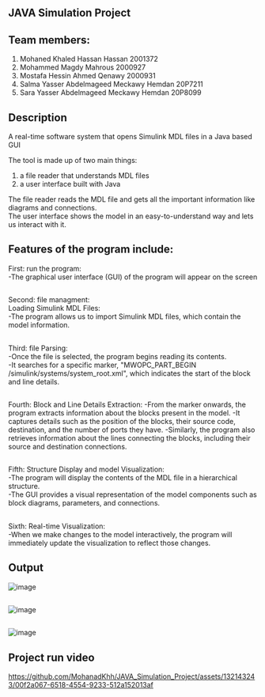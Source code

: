 ## JAVA Simulation Project
## Team members:

1. Mohaned Khaled Hassan Hassan 2001372
2. Mohammed Magdy Mahrous 2000927
3. Mostafa Hessin Ahmed Qenawy 2000931
4. Salma Yasser Abdelmageed Meckawy Hemdan 20P7211
5. Sara Yasser Abdelmageed Meckawy Hemdan 20P8099
##

## Description
A real-time software system that opens Simulink MDL files in a Java based GUI

The tool is made up of two main things: 
 1. a file reader that understands MDL files
 2. a user interface built with Java
 
 The file reader reads the MDL file and gets all the important information like diagrams and connections. 
 <br>
 The user interface shows the model in an easy-to-understand way and lets us interact with it.
 
 
 ## Features of the program include:
 First: run the program:
 <br>
  -The graphical user interface (GUI) of the program will appear on the screen
 ##
 Second: file managment:
 <br>
 Loading Simulink MDL Files: 
 <br>
  -The program allows us to import Simulink MDL files, which contain the model information.
 ##
 Third: file Parsing:
 <br>
  -Once the file is selected, the program begins reading its contents.
 <br>
  -It searches for a specific marker, "MWOPC_PART_BEGIN /simulink/systems/system_root.xml", which indicates the start of the block and line details.
 ##
 Fourth: Block and Line Details Extraction:
  -From the marker onwards, the program extracts information about the blocks present in the model.
  -It captures details such as the position of the blocks, their source code, destination, and the number of ports they have.
  -Similarly, the program also retrieves information about the lines connecting the blocks, including their source and destination connections.
##
 Fifth: Structure Display and model Visualization: 
 <br>
 -The program will display the contents of the MDL file in a hierarchical structure. 
 <br>
 -The GUI provides a visual representation of the model components such as block diagrams, parameters, and connections. 
 ##
 Sixth: Real-time Visualization: 
 <br>
 -When we make changes to the model interactively, the program will immediately update the visualization to reflect those changes.
 

## Output
![image](https://github.com/MohanadKhh/JAVA_Simulation_Project/assets/132143243/6db9145b-f42f-46e4-b021-4f6d0e2147b2)
<br>
##
![image](https://github.com/MohanadKhh/JAVA_Simulation_Project/assets/132143243/e9dfa077-bc16-4f89-8e0e-f72a78209acc)
<br>
##
![image](https://github.com/MohanadKhh/JAVA_Simulation_Project/assets/132143243/ea984b74-b1ac-4e75-a4c7-28c9ba5703c2)
<br>
##
## Project run video

https://github.com/MohanadKhh/JAVA_Simulation_Project/assets/132143243/00f2a067-6518-4554-9233-512a152013af

